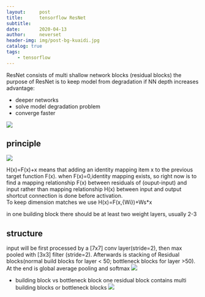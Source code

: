 ```yaml
---
layout:     post
title:      tensorflow ResNet
subtitle:   
date:       2020-04-13
author:     neverset
header-img: img/post-bg-kuaidi.jpg
catalog: true
tags:
    - tensorflow
---
```

ResNet consists of multi shallow network blocks (residual blocks)
the purpose of ResNet is to keep model from degradation if NN depth increases
advantage:
* deeper networks
* solve model degradation problem
* converge faster

![](https://raw.githubusercontent.com/neverset123/cloudimg/master/Img20200415173820.png)
## principle
![](https://raw.githubusercontent.com/neverset123/cloudimg/master/Img20200415133948.png)

H(x)=F(x)+x means that adding an identity mapping item x to the previous target function F(x). when F(x)=0,identity mapping exists, so right now is to find a mapping relationship F(x) between residuals of (ouput-input) and input rather than mapping relationship H(x) between input and output
shortcut connection is done before activation.  
To keep dimension matches we use H(x)=F(x,{Wi})+Ws*x

in one building block there should be at least two weight layers, usually 2-3

## structure
input will be first processed by a [7x7] conv layer(stride=2), then max pooled with [3x3] filter (stride=2). Afterwards is stacking of Residual blocks(normal build blocks for layer < 50; bottleneck blocks for layer >50). At the end is global average pooling and softmax
![](https://raw.githubusercontent.com/neverset123/cloudimg/master/Img20200415171432.png)

* building block vs bottleneck block
one residual block contains multi building blocks or bottleneck blocks
![](https://raw.githubusercontent.com/neverset123/cloudimg/master/Img20200415171652.png)